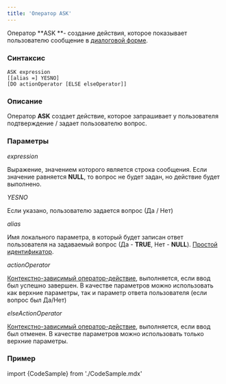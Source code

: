 ```yaml
---
title: 'Оператор ASK'
---
```


Оператор **ASK **- создание действия, которое показывает пользователю сообщение в [диалоговой форме](Показ_сообщения_MESSAGE_ASK.md#Показсообщения(MESSAGE,ASK-broken)-dialog).

### Синтаксис

    ASK expression 
    [[alias =] YESNO]
    [DO actionOperator [ELSE elseOperator]]

### Описание

Оператор **ASK** создает действие, которое запрашивает у пользователя подтверждение / задает пользователю вопрос.

### Параметры

*expression*

Выражение, значением которого является строка сообщения. Если значение равняется **NULL**, то вопрос не будет задан, но действие будет выполнено.

*YESNO*

Если указано, пользователю задается вопрос (Да / Нет)

*alias*

Имя локального параметра, в который будет записан ответ пользователя на задаваемый вопрос (Да - **TRUE**, Нет - **NULL**). [Простой идентификатор](Идентификаторы.md#id-broken).

*actionOperator*

[Контекстно-зависимый оператор-действие](Операторы-действия.md), выполняется, если ввод был успешно завершен. В качестве параметров можно использовать как верхние параметры, так и параметр ответа пользователя (если вопрос был Да/Нет)

*elseActionOperator*

[Контекстно-зависимый оператор-действие](Операторы-действия.md), выполняется, если ввод был отменен. В качестве параметров можно использовать только верхние параметры.

### Пример


import {CodeSample} from './CodeSample.mdx'

<CodeSample url="https://documentation.lsfusion.org/sample?file=ActionSample&block=ask"/>

  
